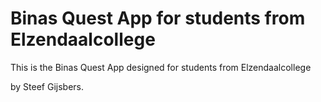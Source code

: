 # Binas Quest App for students from Elzendaalcollege

This is the Binas Quest App designed for students from Elzendaalcollege

by Steef Gijsbers.